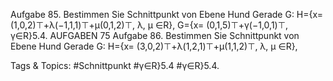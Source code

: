 Aufgabe 85. Bestimmen Sie Schnittpunkt von Ebene Hund Gerade G:
H={x= (1,0,2)⊤+λ(−1,1,1)⊤+µ(0,1,2)⊤, λ, µ ∈R},
G={x= (0,1,5)⊤+γ(−1,0,1)⊤, γ∈R}5.4. AUFGABEN 75
Aufgabe 86. Bestimmen Sie Schnittpunkt von Ebene Hund Gerade G:
H={x= (3,0,2)⊤+λ(1,2,1)⊤+µ(1,1,2)⊤, λ, µ ∈R},

   Tags & Topics:
   #Schnittpunkt
   #γ∈R}5.4
   #γ∈R}5.4.
